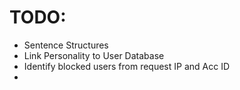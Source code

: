 # TODO:
- Sentence Structures
- Link Personality to User Database
- Identify blocked users from request IP and Acc ID
- 